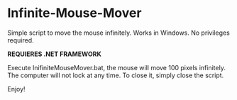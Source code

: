 # Infinite-Mouse-Mover
Simple script to move the mouse infinitely. Works in Windows. No privileges required.

**REQUIERES .NET FRAMEWORK**

Execute InifiniteMouseMover.bat, the mouse will move 100 pixels infinitely. The computer will not lock at any time.
To close it, simply close the script.

Enjoy!
